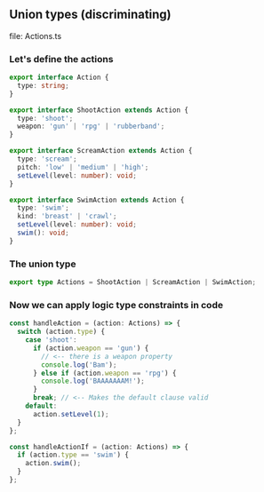 ## Union types (discriminating)

file: Actions.ts

### Let's define the actions

```ts
export interface Action {
  type: string;
}

export interface ShootAction extends Action {
  type: 'shoot';
  weapon: 'gun' | 'rpg' | 'rubberband';
}

export interface ScreamAction extends Action {
  type: 'scream';
  pitch: 'low' | 'medium' | 'high';
  setLevel(level: number): void;
}

export interface SwimAction extends Action {
  type: 'swim';
  kind: 'breast' | 'crawl';
  setLevel(level: number): void;
  swim(): void;
}
```

### The union type

```ts
export type Actions = ShootAction | ScreamAction | SwimAction;
```

### Now we can apply logic type constraints in code

```ts
const handleAction = (action: Actions) => {
  switch (action.type) {
    case 'shoot':
      if (action.weapon == 'gun') {
        // <-- there is a weapon property
        console.log('Bam');
      } else if (action.weapon == 'rpg') {
        console.log('BAAAAAAAM!');
      }
      break; // <-- Makes the default clause valid
    default:
      action.setLevel(1);
  }
};

const handleActionIf = (action: Actions) => {
  if (action.type == 'swim') {
    action.swim();
  }
};
```
